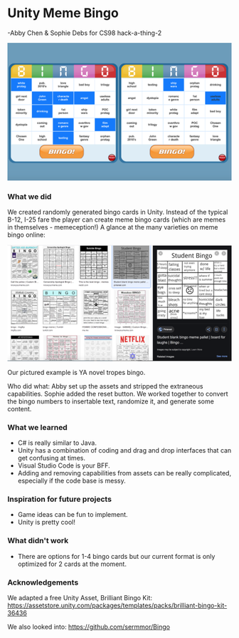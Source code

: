 # Unity Meme Bingo
-Abby Chen & Sophie Debs for CS98 hack-a-thing-2

![](img/example-cards.png)


### What we did

We created randomly generated bingo cards in Unity. Instead of the typical B-12, I-25 fare the player can create meme bingo cards (which are memes in themselves - memeception!) A glance at the many varieties on meme bingo online:

![](img/meme-bingo-examples.png)

Our pictured example is YA novel tropes bingo.

Who did what:
Abby set up the assets and stripped the extraneous capabilities.
Sophie added the reset button.
We worked together to convert the bingo numbers to insertable text, randomize it, and generate some content.


### What we learned

* C# is really similar to Java.
* Unity has a combination of coding and drag and drop interfaces that can get confusing at times.
* Visual Studio Code is your BFF.
* Adding and removing capabilities from assets can be really complicated, especially if the code base is messy.

### Inspiration for future projects

* Game ideas can be fun to implement.
* Unity is pretty cool!

### What didn't work
* There are options for 1-4 bingo cards but our current format is only optimized for 2 cards at the moment.


### Acknowledgements
We adapted a free Unity Asset, Brilliant Bingo Kit: https://assetstore.unity.com/packages/templates/packs/brilliant-bingo-kit-36436

We also looked into:
https://github.com/sermmor/Bingo
